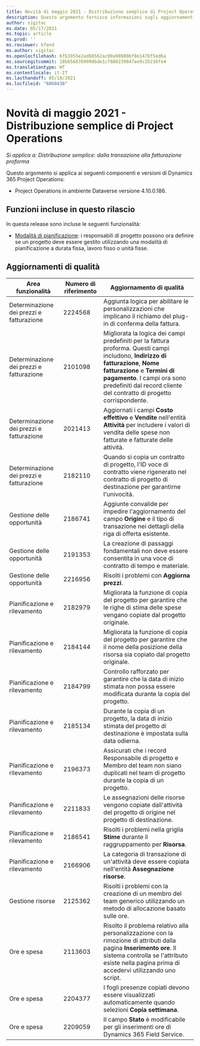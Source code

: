 ```yaml
---
title: Novità di maggio 2021 - Distribuzione semplice di Project Operations
description: Questo argomento fornisce informazioni sugli aggiornamenti di qualità disponibili nella versione di maggio 2021 della distribuzione semplice di Project Operations.
author: sigitac
ms.date: 05/17/2021
ms.topic: article
ms.prod: ''
ms.reviewer: kfend
ms.author: sigitac
ms.openlocfilehash: 6fb1955e2adb8562ac00a90880bf8e147bf5ed6a
ms.sourcegitcommit: 18bb56676999dbde1cf880239847ee9c2b216fe4
ms.translationtype: HT
ms.contentlocale: it-IT
ms.lasthandoff: 05/18/2021
ms.locfileid: "6060438"
---
```

# <a name="whats-new-may-2021---project-operations-lite-deployment"></a>Novità di maggio 2021 - Distribuzione semplice di Project Operations

_Si applica a: Distribuzione semplice: dalla transazione alla fatturazione proforma_

Questo argomento si applica ai seguenti componenti e versioni di Dynamics 365 Project Operations:

   - Project Operations in ambiente Dataverse versione 4.10.0.186.

## <a name="features-included-in-this-release"></a>Funzioni incluse in questo rilascio

In questa release sono incluse le seguenti funzionalità:

- [Modalità di pianificazione](../../project-management/scheduling-modes.md): i responsabili di progetto possono ora definire se un progetto deve essere gestito utilizzando una modalità di pianificazione a durata fissa, lavoro fisso o unità fisse.

## <a name="quality-updates"></a>Aggiornamenti di qualità

| **Area funzionalità** | **Numero di riferimento** | **Aggiornamento di qualità** |
| --- | --- | --- |
| Determinazione dei prezzi e fatturazione | 2224568 | Aggiunta logica per abilitare le personalizzazioni che implicano il richiamo del plug-in di conferma della fattura. |
| Determinazione dei prezzi e fatturazione | 2101098 | Migliorata la logica dei campi predefiniti per la fattura proforma. Questi campi includono, **Indirizzo di fatturazione**, **Nome fatturazione** e **Termini di pagamento**. I campi ora sono predefiniti dal record cliente del contratto di progetto corrispondente. |
| Determinazione dei prezzi e fatturazione | 2021413 | Aggiornati i campi **Costo effettivo** e **Vendite** nell'entità **Attività** per includere i valori di vendita delle spese non fatturate e fatturate delle attività. |
| Determinazione dei prezzi e fatturazione | 2182110 | Quando si copia un contratto di progetto, l'ID voce di contratto viene rigenerato nel contratto di progetto di destinazione per garantirne l'univocità. |
| Gestione delle opportunità | 2186741 | Aggiunte convalide per impedire l'aggiornamento del campo **Origine** e il tipo di transazione nei dettagli della riga di offerta esistente. |
| Gestione delle opportunità | 2191353 | La creazione di passaggi fondamentali non deve essere consentita in una voce di contratto di tempo e materiale. |
| Gestione delle opportunità | 2216956 | Risolti i problemi con **Aggiorna prezzi**. |
| Pianificazione e rilevamento | 2182979 | Migliorata la funzione di copia del progetto per garantire che le righe di stima delle spese vengano copiate dal progetto originale. |
| Pianificazione e rilevamento | 2184144 | Migliorata la funzione di copia del progetto per garantire che il nome della posizione della risorsa sia copiato dal progetto originale. |
| Pianificazione e rilevamento | 2184799 | Controllo rafforzato per garantire che la data di inizio stimata non possa essere modificata durante la copia del progetto. |
| Pianificazione e rilevamento | 2185134 | Durante la copia di un progetto, la data di inizio stimata del progetto di destinazione è impostata sulla data odierna. |
| Pianificazione e rilevamento | 2196373 | Assicurati che i record Responsabile di progetto e Membro del team non siano duplicati nel team di progetto durante la copia di un progetto. |
| Pianificazione e rilevamento | 2211833 | Le assegnazioni delle risorse vengono copiate dall'attività del progetto di origine nel progetto di destinazione. |
| Pianificazione e rilevamento | 2186541 | Risolti i problemi nella griglia **Stime** durante il raggruppamento per **Risorsa**. |
| Pianificazione e rilevamento | 2166906 | La categoria di transazione di un'attività deve essere copiata nell'entità **Assegnazione risorse**. |
| Gestione risorse | 2125362 | Risolti i problemi con la creazione di un membro del team generico utilizzando un metodo di allocazione basato sulle ore. |
| Ore e spesa | 2113603 | Risolto il problema relativo alla personalizzazione con la rimozione di attributi dalla pagina **Inserimento ore**. Il sistema controlla se l'attributo esiste nella pagina prima di accedervi utilizzando uno script. |
| Ore e spesa | 2204377 | I fogli presenze copiati devono essere visualizzati automaticamente quando selezioni **Copia settimana**. |
| Ore e spesa | 2209059 | Il campo **Stato** è modificabile per gli inserimenti ore di Dynamics 365 Field Service. |
